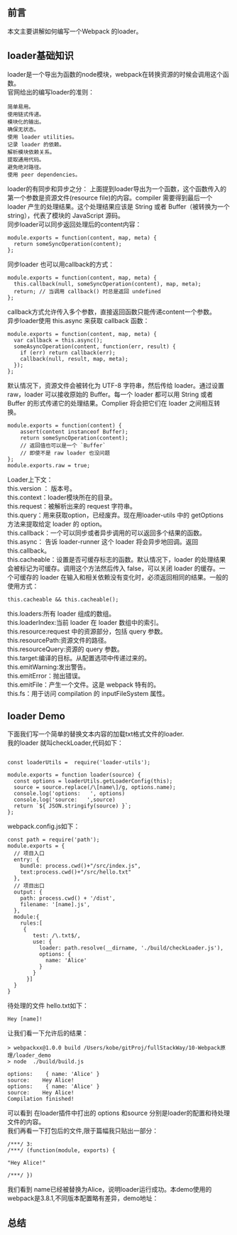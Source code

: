 ## 前言
本文主要讲解如何编写一个Webpack 的loader。
## loader基础知识
loader是一个导出为函数的node模块，webpack在转换资源的时候会调用这个函数。  
官网给出的编写loader的准则：  

```
简单易用。
使用链式传递。
模块化的输出。
确保无状态。
使用 loader utilities。
记录 loader 的依赖。
解析模块依赖关系。
提取通用代码。
避免绝对路径。
使用 peer dependencies。
```
loader的有同步和异步之分： 
上面提到loader导出为一个函数，这个函数传入的第一个参数是资源文件(resource file)的内容。compiler 需要得到最后一个 loader 产生的处理结果。这个处理结果应该是 String 或者 Buffer（被转换为一个 string），代表了模块的 JavaScript 源码。   
同步loader可以同步返回处理后的content内容：

```
module.exports = function(content, map, meta) {
  return someSyncOperation(content);
};
```
同步loader 也可以用callback的方式：  

```
module.exports = function(content, map, meta) {
  this.callback(null, someSyncOperation(content), map, meta);
  return; // 当调用 callback() 时总是返回 undefined
};
```
callback方式允许传入多个参数，直接返回函数只能传递content一个参数。  
异步loader使用 this.async 来获取 callback 函数：

```
module.exports = function(content, map, meta) {
  var callback = this.async();
  someAsyncOperation(content, function(err, result) {
    if (err) return callback(err);
    callback(null, result, map, meta);
  });
};
```
默认情况下，资源文件会被转化为 UTF-8 字符串，然后传给 loader。通过设置 raw，loader 可以接收原始的 Buffer。每一个 loader 都可以用 String 或者 Buffer 的形式传递它的处理结果。Complier 将会把它们在 loader 之间相互转换。

```
module.exports = function(content) {
    assert(content instanceof Buffer);
    return someSyncOperation(content);
    // 返回值也可以是一个 `Buffer`
    // 即使不是 raw loader 也没问题
};
module.exports.raw = true;
```
Loader上下文：  
this.version ： 版本号。  
this.context：loader模块所在的目录。  
this.request：被解析出来的 request 字符串。  
this.query：用来获取option，已经废弃。现在用loader-utils 中的 getOptions 方法来提取给定 loader 的 option。  
this.callback：一个可以同步或者异步调用的可以返回多个结果的函数。    
this.async： 告诉 loader-runner 这个 loader 将会异步地回调。返回 this.callback。  
this.cacheable：设置是否可缓存标志的函数。默认情况下，loader 的处理结果会被标记为可缓存。调用这个方法然后传入 false，可以关闭 loader 的缓存。一个可缓存的 loader 在输入和相关依赖没有变化时，必须返回相同的结果。一般的使用方式：
 
```
this.cacheable && this.cacheable();
```
this.loaders:所有 loader 组成的数组。  
this.loaderIndex:当前 loader 在 loader 数组中的索引。  
this.resource:request 中的资源部分，包括 query 参数。  
this.resourcePath:资源文件的路径。  
this.resourceQuery:资源的 query 参数。  
this.target:编译的目标。从配置选项中传递过来的。  
this.emitWarning:发出警告。  
this.emitError：抛出错误。    
this.emitFile：产生一个文件。这是 webpack 特有的。  
this.fs：用于访问 compilation 的 inputFileSystem 属性。  
## loader Demo 
下面我们写一个简单的替换文本内容的加载txt格式文件的loader.  
我的loader 就叫checkLoader,代码如下：

```

const loaderUtils =  require('loader-utils');

module.exports = function loader(source) {
  const options = loaderUtils.getLoaderConfig(this);
  source = source.replace(/\[name\]/g, options.name);
  console.log('options:   ', options)
  console.log('source:   ',source)
  return `${ JSON.stringify(source) }`;
};
```

webpack.config.js如下：
```
const path = require('path');
module.exports = { 
  // 项目入口
  entry: {
    bundle: process.cwd()+"/src/index.js",
    text:process.cwd()+"/src/hello.txt"
  },
  // 项目出口
  output: {
    path: process.cwd() + '/dist',
    filename: '[name].js', 
  }, 
  module:{
    rules:[
     {
        test: /\.txt$/,
        use: {
          loader: path.resolve(__dirname, './build/checkLoader.js'),
          options: {
            name: 'Alice'
          }   
        }             
      }]
  }
}
```
待处理的文件 hello.txt如下： 

```
Hey [name]!
```
让我们看一下允许后的结果：

```
> webpackxx@1.0.0 build /Users/kobe/gitProj/fullStackWay/10-Webpack原理/loader_demo
> node  ./build/build.js

options:    { name: 'Alice' }
source:    Hey Alice!
options:    { name: 'Alice' }
source:    Hey Alice!
Compilation finished!

```
可以看到 在loader插件中打出的 options 和source 分别是loader的配置和待处理文件的内容。  
我们再看一下打包后的文件,限于篇幅我只贴出一部分：  

```
/***/ 3:
/***/ (function(module, exports) {

"Hey Alice!"

/***/ })

```
我们看到 name已经被替换为Alice，说明loader运行成功。本demo使用的webpack是3.8.1,不同版本配置略有差异，demo地址：

## 总结










